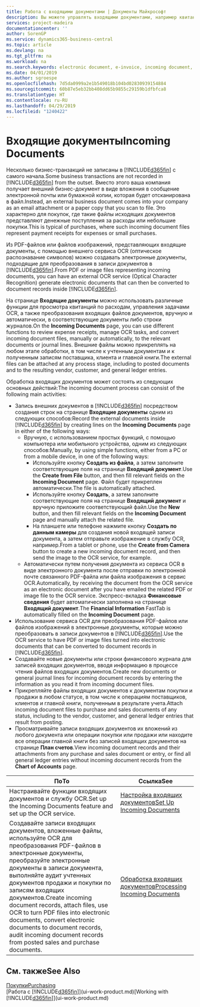 ```yaml
---
title: Работа с входящими документами | Документы Майкрософт
description: Вы можете управлять входящими документами, например квитанциями о входящих платежах или PDF-документами, управлять задачами OCR и преобразовывать файлы в электронные документы и записи.
services: project-madeira
documentationcenter: ''
author: SorenGP
ms.service: dynamics365-business-central
ms.topic: article
ms.devlang: na
ms.tgt_pltfrm: na
ms.workload: na
ms.search.keywords: electronic document, e-invoice, incoming document, OCR, ecommerce, document exchange, import invoice
ms.date: 04/01/2019
ms.author: sgroespe
ms.openlocfilehash: 7d5da0999a2e1b549018b104bd02830939154884
ms.sourcegitcommit: 60b87e5eb32bb408dd65b9855c29159b1dfbfca8
ms.translationtype: HT
ms.contentlocale: ru-RU
ms.lasthandoff: 04/29/2019
ms.locfileid: "1240422"
---
```

# <a name="incoming-documents"></a><span data-ttu-id="0cee4-103">Входящие документы</span><span class="sxs-lookup"><span data-stu-id="0cee4-103">Incoming Documents</span></span>
<span data-ttu-id="0cee4-104">Несколько бизнес-транзакций не записаны в [!INCLUDE[d365fin](includes/d365fin_md.md)] с самого начала.</span><span class="sxs-lookup"><span data-stu-id="0cee4-104">Some business transactions are not recorded in [!INCLUDE[d365fin](includes/d365fin_md.md)] from the outset.</span></span> <span data-ttu-id="0cee4-105">Вместо этого ваша компания получает внешний бизнес-документ в виде вложения в сообщение электронной почты или бумажной копии, которая будет отсканирована в файл.</span><span class="sxs-lookup"><span data-stu-id="0cee4-105">Instead, an external business document comes into your company as an email attachment or a paper copy that you scan to file.</span></span> <span data-ttu-id="0cee4-106">Это характерно для покупок, где такие файлы исходящих документов представляют денежные поступления за расходы или небольшие покупки.</span><span class="sxs-lookup"><span data-stu-id="0cee4-106">This is typical of purchases, where such incoming document files represent payment receipts for expenses or small purchases.</span></span>

<span data-ttu-id="0cee4-107">Из PDF-файлов или файлов изображений, представляющих входящие документы, с помощью внешнего сервиса OCR (оптическое распознавание символов) можно создавать электронные документы, подходящие для преобразования в записи документов в [!INCLUDE[d365fin](includes/d365fin_md.md)].</span><span class="sxs-lookup"><span data-stu-id="0cee4-107">From PDF or image files representing incoming documents, you can have an external OCR service (Optical Character Recognition) generate electronic documents that can then be converted to document records inside [!INCLUDE[d365fin](includes/d365fin_md.md)].</span></span>

<span data-ttu-id="0cee4-108">На странице **Входящие документы** можно использовать различные функции для просмотра квитанций по расходам, управления задачами OCR, а также преобразования входящих файлов документов, вручную и автоматически, в соответствующие документы либо строки журналов.</span><span class="sxs-lookup"><span data-stu-id="0cee4-108">On the **Incoming Documents** page, you can use different functions to review expense receipts, manage OCR tasks, and convert incoming document files, manually or automatically, to the relevant documents or journal lines.</span></span> <span data-ttu-id="0cee4-109">Внешние файлы можно прикреплять на любом этапе обработки, в том числе к учтенным документам и к полученным записям поставщика, клиента и главной книги.</span><span class="sxs-lookup"><span data-stu-id="0cee4-109">The external files can be attached at any process stage, including to posted documents and to the resulting vendor, customer, and general ledger entries.</span></span>

<span data-ttu-id="0cee4-110">Обработка входящих документов может состоять из следующих основных действий:</span><span class="sxs-lookup"><span data-stu-id="0cee4-110">The incoming document process can consist of the following main activities:</span></span>

* <span data-ttu-id="0cee4-111">Запись внешних документов в [!INCLUDE[d365fin](includes/d365fin_md.md)] посредством создания строк на странице **Входящие документы** одним из следующих способов:</span><span class="sxs-lookup"><span data-stu-id="0cee4-111">Record the external documents inside [!INCLUDE[d365fin](includes/d365fin_md.md)] by creating lines on the **Incoming Documents** page in either of the following ways:</span></span>
  * <span data-ttu-id="0cee4-112">Вручную, с использованием простых функций, с помощью компьютера или мобильного устройства, одним из следующих способов:</span><span class="sxs-lookup"><span data-stu-id="0cee4-112">Manually, by using simple functions, either from a PC or from a mobile device, in one of the following ways:</span></span>
    * <span data-ttu-id="0cee4-113">Используйте кнопку **Создать из файла**, а затем заполните соответствующие поля на странице **Входящий документ**.</span><span class="sxs-lookup"><span data-stu-id="0cee4-113">Use the **Create from File** button, and then fill relevant fields on the **Incoming Document** page.</span></span> <span data-ttu-id="0cee4-114">Файл будет прикреплен автоматически.</span><span class="sxs-lookup"><span data-stu-id="0cee4-114">The file is automatically attached.</span></span>  
    * <span data-ttu-id="0cee4-115">Используйте кнопку **Создать**, а затем заполните соответствующие поля на странице **Входящий документ** и вручную приложите соответствующий файл.</span><span class="sxs-lookup"><span data-stu-id="0cee4-115">Use the **New** button, and then fill relevant fields on the **Incoming Document** page and manually attach the related file.</span></span>
    * <span data-ttu-id="0cee4-116">На планшете или телефоне нажмите кнопку **Создать по данным камеры** для создания новой входящей записи документа, а затем отправьте изображение в службу OCR, например.</span><span class="sxs-lookup"><span data-stu-id="0cee4-116">From a tablet or phone, use the **Create from Camera** button to create a new incoming document record, and then send the image to the OCR service, for example.</span></span>
  * <span data-ttu-id="0cee4-117">Автоматически путем получения документа из сервиса OCR в виде электронного документа после отправки по электронной почте связанного PDF-файла или файла изображения в сервис OCR.</span><span class="sxs-lookup"><span data-stu-id="0cee4-117">Automatically, by receiving the document from the OCR service as an electronic document after you have emailed the related PDF or image file to the OCR service.</span></span> <span data-ttu-id="0cee4-118">Экспресс-вкладка **Финансовые сведения** будет автоматически заполнена на странице **Входящий документ**.</span><span class="sxs-lookup"><span data-stu-id="0cee4-118">The **Financial Information** FastTab is automatically filled on the **Incoming Document** page.</span></span>
* <span data-ttu-id="0cee4-119">Использование сервиса OCR для преобразования PDF-файлов или файлов изображений в электронные документы, которые можно преобразовать в записи документов в [!INCLUDE[d365fin](includes/d365fin_md.md)].</span><span class="sxs-lookup"><span data-stu-id="0cee4-119">Use the OCR service to have PDF or image files turned into electronic documents that can be converted to document records in [!INCLUDE[d365fin](includes/d365fin_md.md)].</span></span>
* <span data-ttu-id="0cee4-120">Создавайте новые документы или строки финансового журнала для записей входящих документов, вводя информацию в процессе чтения файлов входящих документов.</span><span class="sxs-lookup"><span data-stu-id="0cee4-120">Create new documents or general journal lines for incoming document records by entering the information as you read it from incoming document files.</span></span>
* <span data-ttu-id="0cee4-121">Прикрепляйте файлы входящих документов к документам покупки и продажи в любом статусе, в том числе к операциям поставщиков, клиентов и главной книги, полученным в результате учета.</span><span class="sxs-lookup"><span data-stu-id="0cee4-121">Attach incoming document files to purchase and sales documents of any status, including to the vendor, customer, and general ledger entries that result from posting.</span></span>
* <span data-ttu-id="0cee4-122">Просматривайте записи входящих документов их вложений из любого документа или операции покупки или продажи или находите все операции главной книги без записей входящих документов на странице **План счетов**.</span><span class="sxs-lookup"><span data-stu-id="0cee4-122">View incoming document records and their attachments from any purchase and sales document or entry, or find all general ledger entries without incoming document records from the **Chart of Accounts** page.</span></span>

| <span data-ttu-id="0cee4-123">По</span><span class="sxs-lookup"><span data-stu-id="0cee4-123">To</span></span> | <span data-ttu-id="0cee4-124">Ссылка</span><span class="sxs-lookup"><span data-stu-id="0cee4-124">See</span></span> |
| --- | --- |
| <span data-ttu-id="0cee4-125">Настраивайте функции входящих документов и службу OCR.</span><span class="sxs-lookup"><span data-stu-id="0cee4-125">Set up the Incoming Documents feature and set up the OCR service.</span></span> |[<span data-ttu-id="0cee4-126">Настройка входящих документов</span><span class="sxs-lookup"><span data-stu-id="0cee4-126">Set Up Incoming Documents</span></span>](across-how-setup-income-documents.md) |
| <span data-ttu-id="0cee4-127">Создавайте записи входящих документов, вложенные файлы, используйте OCR для преобразования PDF-файлов в электронные документы, преобразуйте электронные документы в записи документа, выполняйте аудит учтенных документов продажи и покупки по записям входящих документов.</span><span class="sxs-lookup"><span data-stu-id="0cee4-127">Create incoming document records, attach files, use OCR to turn PDF files into electronic documents, convert electronic documents to document records, audit incoming document records from posted sales and purchase documents.</span></span> |[<span data-ttu-id="0cee4-128">Обработка входящих документов</span><span class="sxs-lookup"><span data-stu-id="0cee4-128">Processing Incoming Documents</span></span>](across-process-income-documents.md) |

## <a name="see-also"></a><span data-ttu-id="0cee4-129">См. также</span><span class="sxs-lookup"><span data-stu-id="0cee4-129">See Also</span></span>
[<span data-ttu-id="0cee4-130">Покупки</span><span class="sxs-lookup"><span data-stu-id="0cee4-130">Purchasing</span></span>](purchasing-manage-purchasing.md)  
<span data-ttu-id="0cee4-131">[Работа с [!INCLUDE[d365fin](includes/d365fin_md.md)]](ui-work-product.md)</span><span class="sxs-lookup"><span data-stu-id="0cee4-131">[Working with [!INCLUDE[d365fin](includes/d365fin_md.md)]](ui-work-product.md)</span></span>
